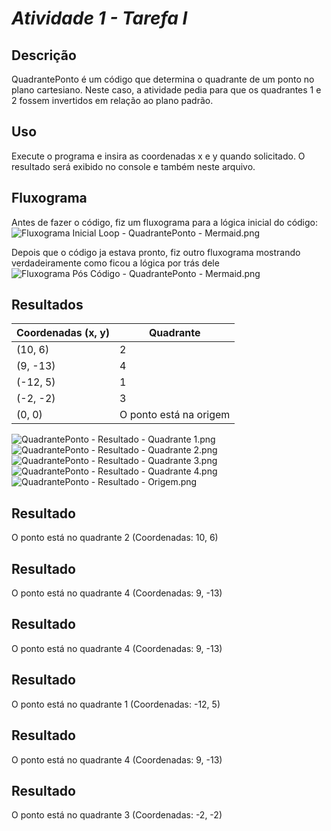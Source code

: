 # *Atividade 1 - Tarefa I*

## Descrição

QuadrantePonto é um código que determina o quadrante de um ponto no plano cartesiano. Neste caso, a atividade pedia para que 
os quadrantes 1 e 2 fossem invertidos em relação ao plano padrão.

## Uso

Execute o programa e insira as coordenadas x e y quando solicitado. O resultado será exibido no console e também neste arquivo.

## Fluxograma

Antes de fazer o código, fiz um fluxograma para a lógica inicial do código:
![Fluxograma Inicial Loop - QuadrantePonto - Mermaid.png](Fluxograma%20Inicial%20Loop%20-%20QuadrantePonto%20-%20Mermaid.png)

Depois que o código ja estava pronto, fiz outro fluxograma mostrando verdadeiramente como ficou a lógica por trás dele
![Fluxograma Pós Código - QuadrantePonto - Mermaid.png](Fluxograma%20P%F3s%20C%F3digo%20-%20QuadrantePonto%20-%20Mermaid.png)

## Resultados

| Coordenadas (x, y) | Quadrante              |
|--------------------|------------------------|
|     (10, 6)        | 2                      |
|     (9, -13)       | 4                      |
|     (-12, 5)       | 1                      |
|     (-2, -2)       | 3                      |
|      (0, 0)        | O ponto está na origem |

![QuadrantePonto - Resultado - Quadrante 1.png](QuadrantePonto%20-%20Resultado%20-%20Quadrante%201.png)
![QuadrantePonto - Resultado - Quadrante 2.png](QuadrantePonto%20-%20Resultado%20-%20Quadrante%202.png)
![QuadrantePonto - Resultado - Quadrante 3.png](QuadrantePonto%20-%20Resultado%20-%20Quadrante%203.png)
![QuadrantePonto - Resultado - Quadrante 4.png](QuadrantePonto%20-%20Resultado%20-%20Quadrante%204.png)
![QuadrantePonto - Resultado - Origem.png](QuadrantePonto%20-%20Resultado%20-%20Origem.png)





## Resultado

O ponto está no quadrante 2 (Coordenadas: 10, 6)

## Resultado

O ponto está no quadrante 4 (Coordenadas: 9, -13)

## Resultado

O ponto está no quadrante 4 (Coordenadas: 9, -13)

## Resultado

O ponto está no quadrante 1 (Coordenadas: -12, 5)

## Resultado

O ponto está no quadrante 4 (Coordenadas: 9, -13)

## Resultado

O ponto está no quadrante 3 (Coordenadas: -2, -2)
